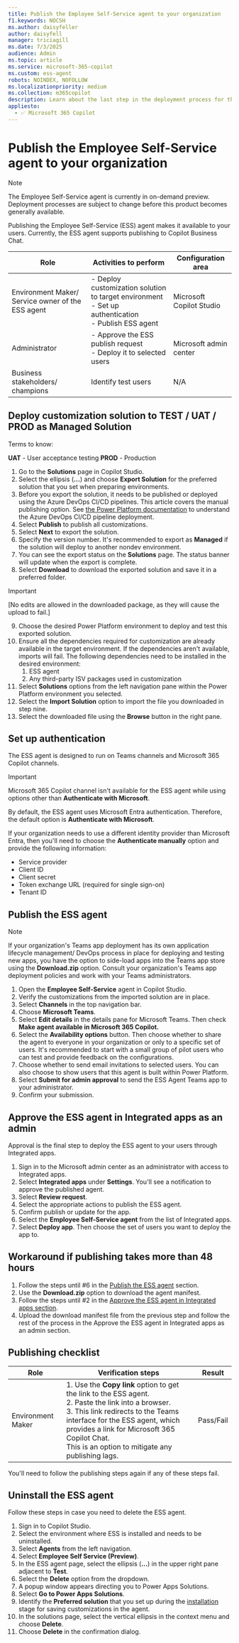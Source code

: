 ```yaml
---
title: Publish the Employee Self-Service agent to your organization
f1.keywords: NOCSH
ms.author: daisyfeller
author: daisyfell
manager: triciagill
ms.date: 7/3/2025
audience: Admin
ms.topic: article
ms.service: microsoft-365-copilot
ms.custom: ess-agent
robots: NOINDEX, NOFOLLOW
ms.localizationpriority: medium
ms.collection: m365copilot
description: Learn about the last step in the deployment process for the Employee Self-Service agent.
appliesto:
  - ✅ Microsoft 365 Copilot
---
```


# Publish the Employee Self-Service agent to your organization

>[!NOTE]
>The Employee Self-Service agent is currently in on-demand preview. Deployment processes are subject to change before this product becomes generally available.

Publishing the Employee Self-Service (ESS) agent makes it available to your users. Currently, the ESS agent supports publishing to Copilot Business Chat.

|Role |Activities to perform |Configuration area |
|-----|----------------------|-------------------|
|Environment Maker/ Service owner of the ESS agent |- Deploy customization solution to target environment</br> - Set up authentication</br> - Publish ESS agent |Microsoft Copilot Studio |
|Administrator |- Approve the ESS publish request</br> - Deploy it to selected users |Microsoft admin center |
|Business stakeholders/ champions |Identify test users |N/A |

## Deploy customization solution to TEST / UAT / PROD as Managed Solution

Terms to know:

**UAT** - User acceptance testing
**PROD** - Production

1. Go to the **Solutions** page in Copilot Studio.
1. Select the ellipsis (**...**) and choose **Export Solution** for the preferred solution that you set when preparing environments.
1. Before you export the solution, it needs to be published or deployed using the Azure DevOps CI/CD pipelines. This article covers the manual publishing option. See [the Power Platform documentation](/power-platform/alm/pipelines) to understand the Azure DevOps CI/CD pipeline deployment.
1. Select **Publish** to publish all customizations.
1. Select **Next** to export the solution.
1. Specify the version number. It's recommended to export as **Managed** if the solution will deploy to another nondev environment.
1. You can see the export status on the **Solutions** page. The status banner will update when the export is complete.
1. Select **Download** to download the exported solution and save it in a preferred folder.

>[!IMPORTANT]
>[No edits are allowed in the downloaded package, as they will cause the upload to fail.]

9. Choose the desired Power Platform environment to deploy and test this exported solution.
10. Ensure all the dependencies required for customization are already available in the target environment. If the dependencies aren't available, imports will fail. The following dependencies need to be installed in the desired environment:
    1. ESS agent
    1. Any third-party ISV packages used in customization
11. Select **Solutions** options from the left navigation pane within the Power Platform environment you selected.
12. Select the **Import Solution** option to import the file you downloaded in step nine.
13. Select the downloaded file using the **Browse** button in the right pane.

## Set up authentication

The ESS agent is designed to run on Teams channels and Microsoft 365 Copilot channels.

>[!IMPORTANT]
>Microsoft 365 Copilot channel isn't available for the ESS agent while using options other than **Authenticate with Microsoft**.

By default, the ESS agent uses Microsoft Entra authentication. Therefore, the default option is **Authenticate with Microsoft**.

If your organization needs to use a different identity provider than Microsoft Entra, then you'll need to choose the **Authenticate manually** option and provide the following information:

- Service provider
- Client ID
- Client secret
- Token exchange URL (required for single sign-on)
- Tenant ID

## Publish the ESS agent

>[!NOTE]
>If your organization's Teams app deployment has its own application lifecycle management/ DevOps process in place for deploying and testing new apps, you have the option to side-load apps into the Teams app store using the **Download.zip** option. Consult your organization's Teams app deployment policies and work with your Teams administrators.

1. Open the **Employee Self-Service** agent in Copilot Studio.
1. Verify the customizations from the imported solution are in place.
1. Select **Channels** in the top navigation bar.
1. Choose **Microsoft Teams**.
1. Select **Edit details** in the details pane for Microsoft Teams. Then check **Make agent available in Microsoft 365 Copilot.**
1. Select the **Availability options** button. Then choose whether to share the agent to everyone in your organization or only to a specific set of users. It's recommended to start with a small group of pilot users who can test and provide feedback on the configurations.
1. Choose whether to send email invitations to selected users. You can also choose to show users that this agent is built within Power Platform.
1. Select **Submit for admin approval** to send the ESS Agent Teams app to your administrator.
1. Confirm your submission.

## Approve the ESS agent in Integrated apps as an admin

Approval is the final step to deploy the ESS agent to your users through Integrated apps.

1. Sign in to the Microsoft admin center as an administrator with access to Integrated apps.
1. Select **Integrated apps** under **Settings**. You'll see a notification to approve the published agent.
1. Select **Review request**.
1. Select the appropriate actions to publish the ESS agent.
1. Confirm publish or update for the app.
1. Select the **Employee Self-Service agent** from the list of Integrated apps.
1. Select **Deploy app**. Then choose the set of users you want to deploy the app to.

## Workaround if publishing takes more than 48 hours

1. Follow the steps until #6 in the [Publish the ESS agent](#publish-the-ess-agent) section.
1. Use the **Download.zip** option to download the agent manifest.
1. Follow the steps until #2 in the [Approve the ESS agent in Integrated apps section](#approve-the-ess-agent-in-integrated-apps-as-an-admin).
1. Upload the download manifest file from the previous step and follow the rest of the process in the Approve the ESS agent in Integrated apps as an admin section.

## Publishing checklist

|Role |Verification steps |Result |
|-----|-------------------|-------|
|Environment Maker |1. Use the **Copy link** option to get the link to the ESS agent.</br> 2. Paste the link into a browser.</br> 3. This link redirects to the Teams interface for the ESS agent, which provides a link for Microsoft 365 Copilot Chat.</br> This is an option to mitigate any publishing lags. |Pass/Fail|

You'll need to follow the publishing steps again if any of these steps fail.

## Uninstall the ESS agent

Follow these steps in case you need to delete the ESS agent.

1. Sign in to Copilot Studio.
1. Select the environment where ESS is installed and needs to be uninstalled.
1. Select **Agents** from the left navigation.
1. Select **Employee Self Service (Preview)**.
1. In the ESS agent page, select the ellipsis (**...**) in the upper right pane adjacent to **Test**.
1. Select the **Delete** option from the dropdown.
1. A popup window appears directing you to Power Apps Solutions.
1. Select **Go to Power Apps Solutions**.
1. Identify the **Preferred solution** that you set up during the [installation](install.md) stage for saving customizations in the agent.
1. In the solutions page, select the vertical ellipsis in the context menu and choose **Delete**.
1. Choose **Delete** in the confirmation dialog.
